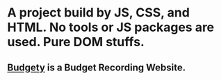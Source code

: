 # A project build by JS, CSS, and HTML. No tools or JS packages are used. Pure DOM stuffs.
## [Budgety](https://github.com/ywCN/reviewJS/tree/master/6-Budgety) is a Budget Recording Website.